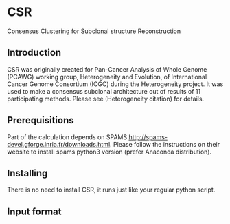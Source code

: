 # CSR
Consensus Clustering for Subclonal structure Reconstruction
## Introduction
CSR was originally created for Pan-Cancer Analysis of Whole Genome (PCAWG) working group, Heterogeneity and Evolution, of International Cancer Genome Consortium (ICGC) during the Heterogeneity project. It was used to make a consensus subclonal architecture out of results of 11 participating methods. Please see (Heterogeneity citation) for details.
## Prerequisitions
Part of the calculation depends on SPAMS http://spams-devel.gforge.inria.fr/downloads.html. Please follow the instructions on their website to install spams python3 version (prefer Anaconda distribution).
## Installing
There is no need to install CSR, it runs just like your regular python script.
## Input format
